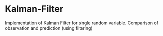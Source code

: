 # Kalman-Filter
Implementation of Kalman Filter for single random variable. Comparison of observation and prediction (using filtering)

